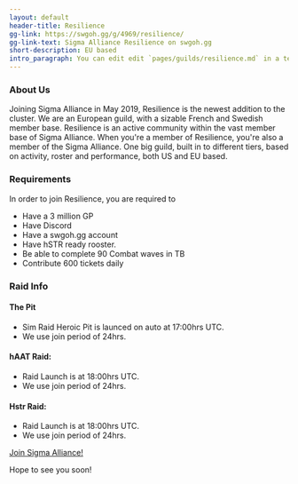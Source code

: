 ```yaml
---
layout: default
header-title: Resilience
gg-link: https://swgoh.gg/g/4969/resilience/
gg-link-text: Sigma Alliance Resilience on swgoh.gg
short-description: EU based
intro_paragraph: You can edit edit `pages/guilds/resilience.md` in a text editor.
---
```


### About Us

Joining Sigma Alliance in May 2019, Resilience is the newest addition to the cluster. We are an European guild, with a sizable French and Swedish member base. Resilience is an active community within the vast member base of Sigma Alliance. When you're a member of Resilience, you're also a member of the Sigma Alliance. One big guild, built in to different tiers, based on activity, roster and performance, both US and EU based.


### Requirements

In order to join Resilience, you are required to
* Have a 3 million GP
* Have Discord
* Have a swgoh.gg account
* Have hSTR ready rooster.
* Be able to complete 90 Combat waves in TB
* Contribute 600 tickets daily


### Raid Info

#### The Pit

* Sim Raid Heroic Pit is launced on auto at 17:00hrs UTC.
* We use join period of 24hrs.

#### hAAT Raid:

* Raid Launch is at 18:00hrs UTC.
* We use join period of 24hrs.

#### Hstr Raid:

* Raid Launch is at 18:00hrs UTC.
* We use join period of 24hrs.


[Join Sigma Alliance!](https://discord.gg/V33Kfaj)

Hope to see you soon!